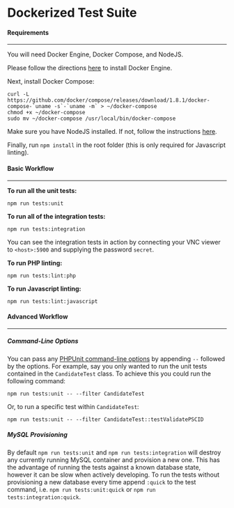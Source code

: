 # Dockerized Test Suite

#### Requirements
---
You will need Docker Engine, Docker Compose, and NodeJS.

Please follow the directions [here](https://docs.docker.com/engine/installation/) to install Docker Engine.

Next, install Docker Compose:

```
curl -L https://github.com/docker/compose/releases/download/1.8.1/docker-compose-`uname -s`-`uname -m` > ~/docker-compose
chmod +x ~/docker-compose
sudo mv ~/docker-compose /usr/local/bin/docker-compose
```

Make sure you have NodeJS installed. If not, follow the instructions [here](https://nodejs.org/en/download/package-manager/).

Finally, run `npm install` in the root folder (this is only required for Javascript linting).

#### Basic Workflow
---

**To run all the unit tests:**

```
npm run tests:unit
```

**To run all of the integration tests:**

```
npm run tests:integration
```

You can see the integration tests in action by connecting your VNC viewer to `<host>:5900` and supplying the password `secret`. 

**To run PHP linting:**

```
npm run tests:lint:php
```

**To run Javascript linting:**

```
npm run tests:lint:javascript
```
  
#### Advanced Workflow
---

##### Command-Line Options
You can pass any [PHPUnit command-line options](https://phpunit.de/manual/current/en/textui.html) by appending `--` followed by the options. For example, say you only wanted to run the unit tests contained in the `CandidateTest` class. To achieve this you could run the following command:

```
npm run tests:unit -- --filter CandidateTest
```

Or, to run a specific test within `CandidateTest`:

```
npm run tests:unit -- --filter CandidateTest::testValidatePSCID
```

##### MySQL Provisioning
By default `npm run tests:unit` and `npm run tests:integration` will destroy any currently running MySQL container and provision a new one. This has the advantage of running the tests against a known database state, however it can be slow when actively developing. To run the tests without provisioning a new database every time append `:quick` to the test command, i.e. `npm run tests:unit:quick` or `npm run tests:integration:quick`.


